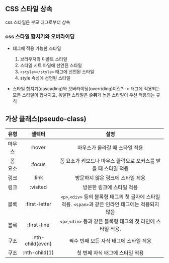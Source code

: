 ## CSS 스타일 상속

css 스타일은 부모 태그로부터 상속

### css 스타일 합치기와 오버라이딩
 - 태그에 적용 가능한 스타일
 
   1. 브라우저의 디폴트 스타일
   2. 스타일 시트 파일에 선언된 스타일
   3. `<style></style>` 태그에 선언된 스타일
   4. style 속성에 선언된 스타일
   
 - 스타일 합치기(cascading)와 오버라이딩(overriding)이란?
   -> 태그에 적용되는 모든 스타일이 합쳐지고, 동일한 스타일은 **순위**가 높은 스타일이 우선 적용되는 규칙
   
   
 ## 가상 클래스(pseudo-class)

 
 | 유형  | 셀렉터 | 설명 |
| :-----------------: | :------------: | :-------------------: |
| 마우스| :hover    | 마우스가 올라갈 때 스타일 적용 |
| 폼 요소| :focus | 폼 요소가 키보드나 마우스 클릭으로 포커스를 받을 때 스타일 적용   |
| 링크 | :link |방문하지 않은 링크에 스타일 적용|
| 링크 | :visited |방문한 링크에 스타일 적용|
| 블록 | :first-letter | `<p>`,`<div>` 등의 블록형 태그의 첫 글자에 스타일 적용. `<span>`과 같은 인라인 태그에는 적용되지 않음 |
| 블록 | :first-line | `<p>`,`<div>` 등과 같은 블록형 태그의 첫 라인에 스타일 적용.|
| 구조 | :nth-child(even) |짝수 번째 모든 자식 태그에 스타일 적용|
| 구조 | :nth-child(1) |첫 번째 자식 태그에 스타일 적용|
